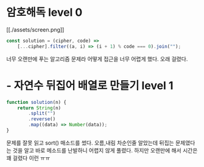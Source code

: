 ---
---

# 암호해독 level 0

[[./assets/screen.png]]

```javascript
const solution = (cipher, code) =>
	[...cipher].filter((a, i) => (i + 1) % code === 0).join("");
```

너무 오랜만에 푸는 알고리즘 문제라 어떻게 접근을 너무 어렵게 했다. 오래 걸렸다.

# - 자연수 뒤집어 배열로 만들기 level 1

```js
function solution(n) {
	return String(n)
		.split("")
		.reverse()
		.map((data) => Number(data));
}
```

문제를 잘못 읽고 sort() 매소드를 썼다. 오름,내림 차순인줄 알았는데 뒤집는 문제였다는 것을 알고 바로 메소드를 난발하니 어렵지 않게 풀렸다. 하지만 오랜만에 해서 시간은 꽤 걸렸다 이런 ㅠㅠ
